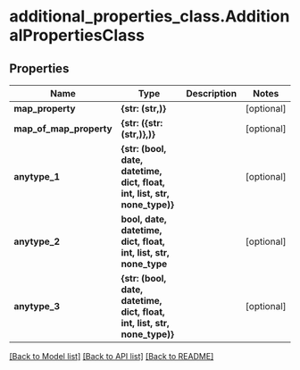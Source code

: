 # additional_properties_class.AdditionalPropertiesClass

## Properties
Name | Type | Description | Notes
------------ | ------------- | ------------- | -------------
**map_property** | **{str: (str,)}** |  | [optional] 
**map_of_map_property** | **{str: ({str: (str,)},)}** |  | [optional] 
**anytype_1** | **{str: (bool, date, datetime, dict, float, int, list, str, none_type)}** |  | [optional] 
**anytype_2** | **bool, date, datetime, dict, float, int, list, str, none_type** |  | [optional] 
**anytype_3** | **{str: (bool, date, datetime, dict, float, int, list, str, none_type)}** |  | [optional] 

[[Back to Model list]](../README.md#documentation-for-models) [[Back to API list]](../README.md#documentation-for-api-endpoints) [[Back to README]](../README.md)



